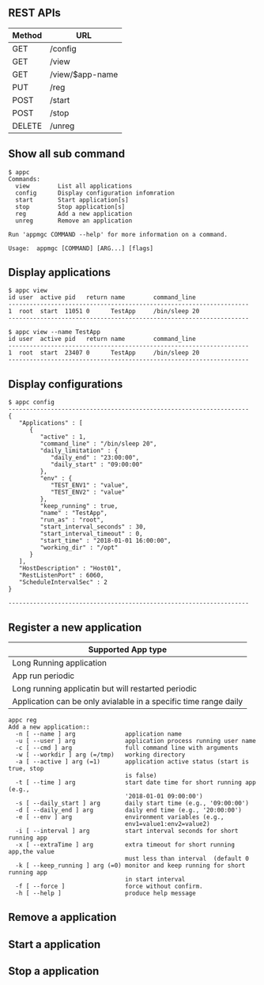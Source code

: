 
## REST APIs


Method | URL
---|---
GET | /config
GET | /view
GET | /view/$app-name
PUT | /reg
POST| /start
POST| /stop
DELETE| /unreg




## Show all sub command


```
$ appc
Commands:
  view        List all applications
  config      Display configuration infomration
  start       Start application[s]
  stop        Stop application[s]
  reg         Add a new application
  unreg       Remove an application

Run 'appmgc COMMAND --help' for more information on a command.

Usage:  appmgc [COMMAND] [ARG...] [flags]
```


## Display applications

```
$ appc view
id user  active pid   return name        command_line
--------------------------------------------------------------------
1  root  start  11051 0      TestApp     /bin/sleep 20
--------------------------------------------------------------------

$ appc view --name TestApp
id user  active pid   return name        command_line
--------------------------------------------------------------------
1  root  start  23407 0      TestApp     /bin/sleep 20
--------------------------------------------------------------------
```

## Display configurations

```
$ appc config
--------------------------------------------------------------------
{
   "Applications" : [
      {
         "active" : 1,
         "command_line" : "/bin/sleep 20",
         "daily_limitation" : {
            "daily_end" : "23:00:00",
            "daily_start" : "09:00:00"
         },
         "env" : {
            "TEST_ENV1" : "value",
            "TEST_ENV2" : "value"
         },
         "keep_running" : true,
         "name" : "TestApp",
         "run_as" : "root",
         "start_interval_seconds" : 30,
         "start_interval_timeout" : 0,
         "start_time" : "2018-01-01 16:00:00",
         "working_dir" : "/opt"
      }
   ],
   "HostDescription" : "Host01",
   "RestListenPort" : 6060,
   "ScheduleIntervalSec" : 2
}

--------------------------------------------------------------------
```

## Register a new application

Supported App type|
---|
Long Running application | 
App run periodic |
Long running applicatin but will restarted periodic |
Application can be only avialable in a specific time range daily|
```
appc reg 
Add a new application::
  -n [ --name ] arg              application name
  -u [ --user ] arg              application process running user name
  -c [ --cmd ] arg               full command line with arguments
  -w [ --workdir ] arg (=/tmp)   working directory
  -a [ --active ] arg (=1)       application active status (start is true, stop
                                 is false)
  -t [ --time ] arg              start date time for short running app (e.g., 
                                 '2018-01-01 09:00:00')
  -s [ --daily_start ] arg       daily start time (e.g., '09:00:00')
  -d [ --daily_end ] arg         daily end time (e.g., '20:00:00')
  -e [ --env ] arg               environment variables (e.g., 
                                 env1=value1:env2=value2)
  -i [ --interval ] arg          start interval seconds for short running app
  -x [ --extraTime ] arg         extra timeout for short running app,the value 
                                 must less than interval  (default 0
  -k [ --keep_running ] arg (=0) monitor and keep running for short running app
                                 in start interval
  -f [ --force ]                 force without confirm.
  -h [ --help ]                  produce help message
```


## Remove a application
## Start a application
## Stop a application

